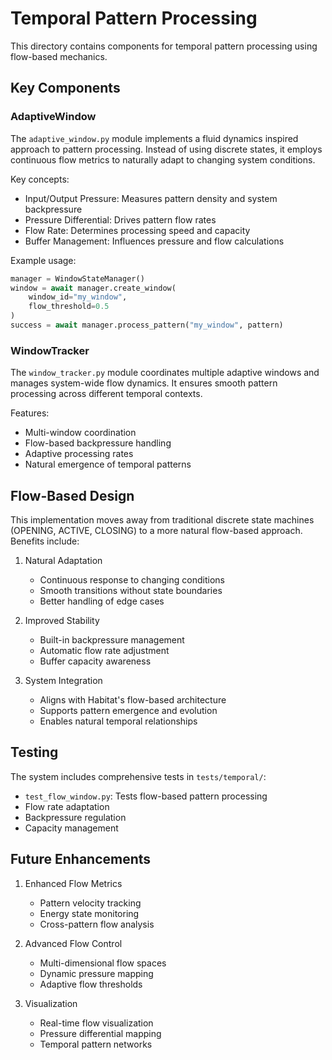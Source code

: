 # Temporal Pattern Processing

This directory contains components for temporal pattern processing using flow-based mechanics.

## Key Components

### AdaptiveWindow

The `adaptive_window.py` module implements a fluid dynamics inspired approach to pattern processing. Instead of using discrete states, it employs continuous flow metrics to naturally adapt to changing system conditions.

Key concepts:
- Input/Output Pressure: Measures pattern density and system backpressure
- Pressure Differential: Drives pattern flow rates
- Flow Rate: Determines processing speed and capacity
- Buffer Management: Influences pressure and flow calculations

Example usage:
```python
manager = WindowStateManager()
window = await manager.create_window(
    window_id="my_window",
    flow_threshold=0.5
)
success = await manager.process_pattern("my_window", pattern)
```

### WindowTracker

The `window_tracker.py` module coordinates multiple adaptive windows and manages system-wide flow dynamics. It ensures smooth pattern processing across different temporal contexts.

Features:
- Multi-window coordination
- Flow-based backpressure handling
- Adaptive processing rates
- Natural emergence of temporal patterns

## Flow-Based Design

This implementation moves away from traditional discrete state machines (OPENING, ACTIVE, CLOSING) to a more natural flow-based approach. Benefits include:

1. Natural Adaptation
   - Continuous response to changing conditions
   - Smooth transitions without state boundaries
   - Better handling of edge cases

2. Improved Stability
   - Built-in backpressure management
   - Automatic flow rate adjustment
   - Buffer capacity awareness

3. System Integration
   - Aligns with Habitat's flow-based architecture
   - Supports pattern emergence and evolution
   - Enables natural temporal relationships

## Testing

The system includes comprehensive tests in `tests/temporal/`:
- `test_flow_window.py`: Tests flow-based pattern processing
- Flow rate adaptation
- Backpressure regulation
- Capacity management

## Future Enhancements

1. Enhanced Flow Metrics
   - Pattern velocity tracking
   - Energy state monitoring
   - Cross-pattern flow analysis

2. Advanced Flow Control
   - Multi-dimensional flow spaces
   - Dynamic pressure mapping
   - Adaptive flow thresholds

3. Visualization
   - Real-time flow visualization
   - Pressure differential mapping
   - Temporal pattern networks
